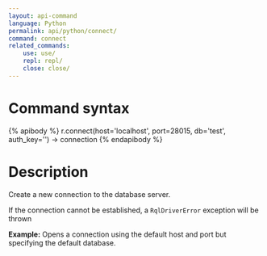 ```yaml
---
layout: api-command 
language: Python
permalink: api/python/connect/
command: connect
related_commands:
    use: use/
    repl: repl/
    close: close/
---
```


# Command syntax #

{% apibody %}
r.connect(host='localhost', port=28015, db='test', auth_key='')
    &rarr; connection
{% endapibody %}

# Description #

Create a new connection to the database server.

If the connection cannot be established, a `RqlDriverError` exception will be thrown

__Example:__ Opens a connection using the default host and port but specifying the default database.


